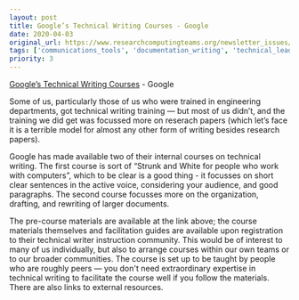 ```yaml
---
layout: post
title: Google’s Technical Writing Courses - Google
date: 2020-04-03
original_url: https://www.researchcomputingteams.org/newsletter_issues/0018
tags: ['communications_tools', 'documentation_writing', 'technical_leadership', 'learning_materials']
priority: 3
---
```


<!-- markdownlint-disable MD033 -->
<!-- markdownlint-disable MD041 -->
<!-- markdownlint-disable MD049 -->

[Google’s Technical Writing Courses](https://developers.google.com/tech-writing?mc_cid=57aaeff7d7&mc_eid=568dbe9359) - Google

Some of us, particularly those of us who were trained in engineering departments, got technical writing training — but most of us didn’t, and the training we did get was focussed more on reserach papers (which let’s face it is a terrible model for almost any other form of writing besides research papers).

Google has made available two of their internal courses on technical writing.  The first course is sort of “Strunk and White for people who work with computers”, which to be clear is a good thing - it focusses on short clear sentences in the active voice, considering your audience, and good paragraphs.   The second course focusses more on the organization, drafting, and rewriting of larger documents.

The pre-course materials are available at the link above; the course materials themselves and facilitation guides are available upon registration to their technical writer instruction community.  This would be of interest to many of us individually, but also to arrange courses within our own teams or to our broader communities.  The course is set up to be taught by people who are roughly peers — you don't need extraordinary expertise in technical writing to facilitate the course well if you follow the materials.   There are also links to external resources.


